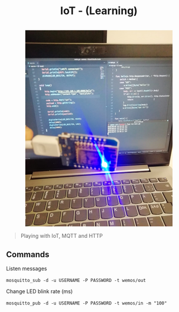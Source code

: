 <h1 align="center">
	IoT - (Learning)
</h1>

<p align="center">
	<br>
	<img width=400 src="/wemos.jpeg">
</p>

> Playing with IoT, MQTT and HTTP

## Commands

Listen messages

`mosquitto_sub -d -u USERNAME -P PASSWORD -t wemos/out`

Change LED blink rate (ms)

`mosquitto_pub -d -u USERNAME -P PASSWORD -t wemos/in -m "100"`
